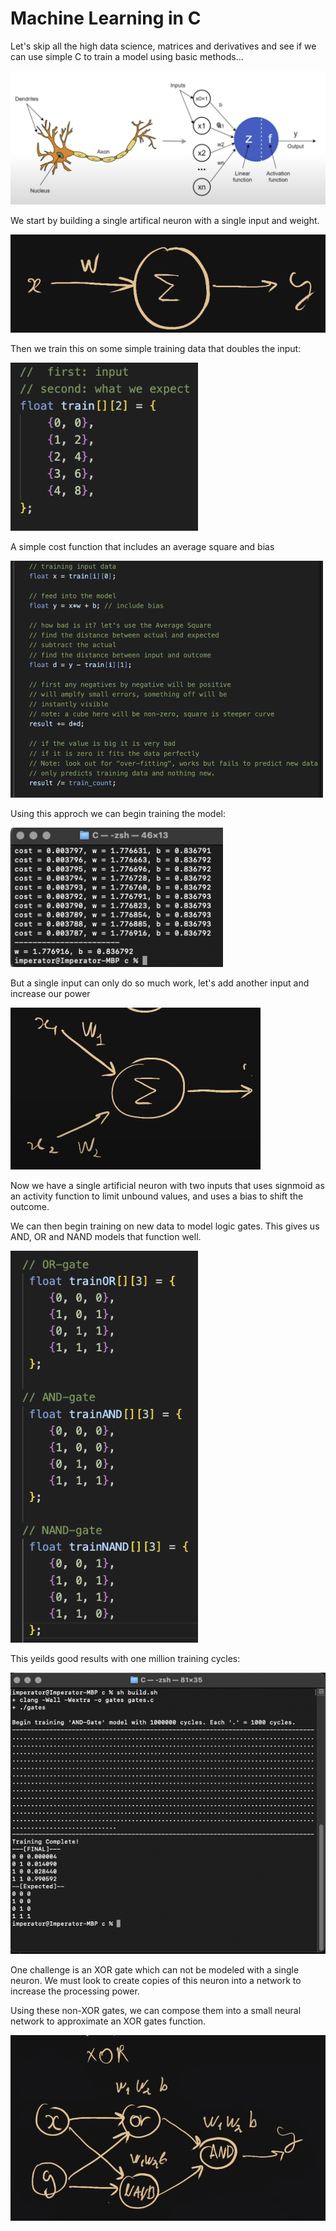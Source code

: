 
# Machine Learning in C

Let's skip all the high data science, matrices and derivatives and see if we can use simple C to train a model using basic methods...

![Image](imgs/artifical_neuron.png)

We start by building a single artifical neuron with a single input and weight.

![Image](imgs/single_input.png)

Then we train this on some simple training data that doubles the input:

<img src="imgs/double.png" alt="Image Description" style="width:300px;">

A simple cost function that includes an average square and bias 

<img src="imgs/cost_function.png" alt="Image Description" style="width:500px;">

Using this approch we can begin training the model:

<img src="imgs/double_outcome.png" alt="Image Description" style="width:340px;">

But a single input can only do so much work, let's add another input and increase our power

<img src="imgs/two_inputs.png" alt="Image Description" style="width:400px;">

Now we have a single artificial neuron with  two inputs that uses signmoid as an activity function to limit unbound values, and uses a bias to shift the outcome. 

We can then begin training on new data to model logic gates. This gives us AND, OR and NAND models that function well. 

<img src="imgs/gate_training_data.png" alt="Image Description" style="width:300px;">



This yeilds good results with one million training cycles:

![Image](imgs/img.png)

One challenge is an XOR gate which can not be modeled with a single neuron. We must look to create copies of this neuron into a network to increase the processing power.

Using these non-XOR gates, we can compose them into a small neural network to approximate an XOR gates function.


![Image](imgs/neural_net.png)










